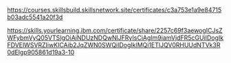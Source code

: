 https://courses.skillsbuild.skillsnetwork.site/certificates/c3a753e1a9e84715b03adc5541a20f3d

https://skills.yourlearning.ibm.com/certificate/share/2257c69f3aewogICJsZWFybmVyQ05VTSIgOiAiNDUzNDQwNlJFRyIsCiAgIm9iamVjdFR5cGUiIDogIkFDVElWSVRZIiwKICAib2JqZWN0SWQiIDogIklMQi1ETlJQV0RHUUdNTVk3R0dEIgp905861d19a3-10
